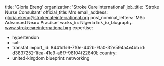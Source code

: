 title: 'Gloria Ekeng'
organization: 'Stroke Care International'
job_title: 'Stroke Nurse Consultant'
official_title: Mrs
email_address: gloria.ekeng@strokecateinternational.org
post_nominal_letters: 'MSc Advanced Neuro Practice'
works_in: Nigeria
link_to_biography: www.strokecareinternational.org
expertise:
  - hypertension
  - salt
  - transfat
import_id: 8441d1d6-7f0e-442b-9fa0-32e594a4e4bb
id: d3837252-1fea-41e9-a6f7-98104f22840b
country:
  - united-kingdom
blueprint: networking
